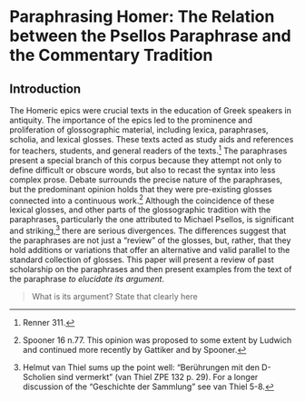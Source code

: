 # Paraphrasing Homer: The Relation between the Psellos Paraphrase and the Commentary Tradition


## Introduction ##


 The Homeric epics were crucial texts in the education of Greek speakers in antiquity. The importance of the epics led to the prominence and proliferation of glossographic material, including lexica, paraphrases, scholia, and lexical glosses. These texts acted as study aids and references for teachers, students, and general readers of the texts.[^intro1] The paraphrases present a special branch of this corpus because they attempt not only to define difficult or obscure words, but also to recast the syntax into less complex prose. Debate surrounds the precise nature of the paraphrases, but the predominant opinion holds that they were pre-existing glosses connected into a continuous work.[^intro2]  Although the coincidence of these lexical glosses, and other parts of the glossographic tradition with the paraphrases, particularly the one attributed to Michael Psellos, is significant and striking,[^intro3] there are serious divergences. The differences suggest that the paraphrases are not just a “review” of the glosses, but, rather, that they hold additions or variations that offer an alternative and valid parallel to the standard collection of glosses. This paper will present a review of past scholarship on the paraphrases and then present examples from the text of the paraphrase *to elucidate its argument*.

>What is its argument?  State that clearly here
 



[^intro1]: Renner 311.



[^intro2]: Spooner 16 n.77. This opinion was proposed to some extent by Ludwich and continued more recently by Gattiker and by Spooner.

[^intro3]: Helmut van Thiel sums up the point well: “Berührungen mit den D-Scholien sind vermerkt” (van Thiel ZPE 132 p. 29). For a longer discussion of the “Geschichte der Sammlung” see van Thiel 5-8.
